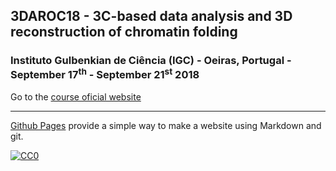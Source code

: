 ## 3DAROC18 - 3C-based data analysis and 3D reconstruction of chromatin folding 

###  Instituto Gulbenkian de Ciência (IGC) - Oeiras, Portugal - September 17<sup>th</sup> - September 21<sup>st</sup> 2018
Go to the [course oficial website](http://gtpb.igc.gulbenkian.pt/bicourses/2018/3DAROC18/)

---

[Github Pages](https://pages.github.com) provide a simple way to make a website using Markdown and git.


[![CC0](https://i.creativecommons.org/p/zero/1.0/88x31.png)](https://creativecommons.org/publicdomain/zero/1.0/)
